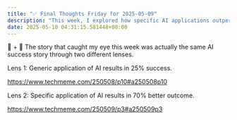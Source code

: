 ```yaml
---
title: "✅ Final Thoughts Friday for 2025-05-09"
description: "This week, I explored how specific AI applications outperform generic ones significantly."
date: 2025-05-10 04:31:15.581448+00:00
---
```


<!-- buttondown-editor-mode: fancy --><p>🤖 + 🔮 The story that caught my eye this week was actually the same AI success story through two different lenses. </p><p>Lens 1: Generic application of AI results in 25% success.</p><p><a target="_blank" rel="noopener noreferrer nofollow" href="https://www.techmeme.com/250508/p10#a250508p10">https://www.techmeme.com/250508/p10#a250508p10</a></p><p>Lens 2: Specific application of AI results in 70% better outcome.</p><p><a target="_blank" rel="noopener noreferrer nofollow" href="https://www.techmeme.com/250509/p3#a250509p3">https://www.techmeme.com/250509/p3#a250509p3</a></p>